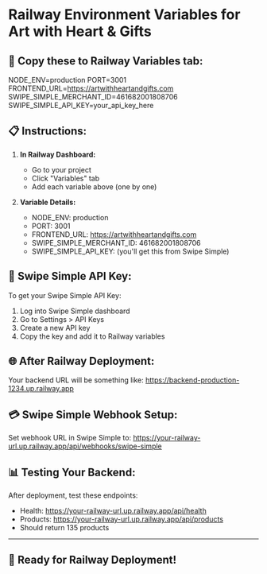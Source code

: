 # Railway Environment Variables for Art with Heart & Gifts

## 🎯 **Copy these to Railway Variables tab:**

NODE_ENV=production
PORT=3001
FRONTEND_URL=https://artwithheartandgifts.com
SWIPE_SIMPLE_MERCHANT_ID=461682001808706
SWIPE_SIMPLE_API_KEY=your_api_key_here

## 📋 **Instructions:**

1. **In Railway Dashboard:**
   - Go to your project
   - Click "Variables" tab
   - Add each variable above (one by one)

2. **Variable Details:**
   - NODE_ENV: production
   - PORT: 3001
   - FRONTEND_URL: https://artwithheartandgifts.com
   - SWIPE_SIMPLE_MERCHANT_ID: 461682001808706
   - SWIPE_SIMPLE_API_KEY: (you'll get this from Swipe Simple)

## 🔑 **Swipe Simple API Key:**

To get your Swipe Simple API Key:
1. Log into Swipe Simple dashboard
2. Go to Settings > API Keys
3. Create a new API key
4. Copy the key and add it to Railway variables

## 🌐 **After Railway Deployment:**

Your backend URL will be something like:
https://backend-production-1234.up.railway.app

## 💳 **Swipe Simple Webhook Setup:**

Set webhook URL in Swipe Simple to:
https://your-railway-url.up.railway.app/api/webhooks/swipe-simple

## 📊 **Testing Your Backend:**

After deployment, test these endpoints:
- Health: https://your-railway-url.up.railway.app/api/health
- Products: https://your-railway-url.up.railway.app/api/products
- Should return 135 products

---

## 🚀 **Ready for Railway Deployment!**
